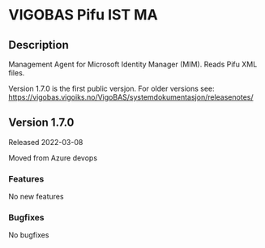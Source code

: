 # VIGOBAS Pifu IST MA

## Description
Management Agent for Microsoft Identity Manager (MIM). Reads Pifu XML files.

Version 1.7.0 is the first public versjon. For older versions see: https://vigobas.vigoiks.no/VigoBAS/systemdokumentasjon/releasenotes/

## Version 1.7.0   
Released 2022-03-08


Moved from Azure devops 

### Features
No new features

### Bugfixes
No bugfixes
